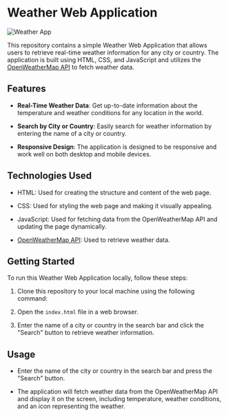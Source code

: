 # Weather Web Application

![Weather App](https://github.com/vishalsachan45/weather/assets/92813076/128471ac-f374-4b65-be3c-0ddfb25b5586)


This repository contains a simple Weather Web Application that allows users to retrieve real-time weather information for any city or country. The application is built using HTML, CSS, and JavaScript and utilizes the [OpenWeatherMap API](https://openweathermap.org/api) to fetch weather data.

## Features

- **Real-Time Weather Data**: Get up-to-date information about the temperature and weather conditions for any location in the world.

- **Search by City or Country**: Easily search for weather information by entering the name of a city or country.

- **Responsive Design**: The application is designed to be responsive and work well on both desktop and mobile devices.

## Technologies Used

- HTML: Used for creating the structure and content of the web page.

- CSS: Used for styling the web page and making it visually appealing.

- JavaScript: Used for fetching data from the OpenWeatherMap API and updating the page dynamically.

- [OpenWeatherMap API](https://openweathermap.org/api): Used to retrieve weather data.

## Getting Started

To run this Weather Web Application locally, follow these steps:

1. Clone this repository to your local machine using the following command:
   
2. Open the `index.html` file in a web browser.

3. Enter the name of a city or country in the search bar and click the "Search" button to retrieve weather information.

## Usage

- Enter the name of the city or country in the search bar and press the "Search" button.

- The application will fetch weather data from the OpenWeatherMap API and display it on the screen, including temperature, weather conditions, and an icon representing the weather.






